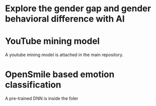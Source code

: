 # Explore the gender gap and gender behavioral difference with AI


# YouTube mining model
A youtube mining model is attached in the main repository.


# OpenSmile based emotion classification
A pre-trained DNN is inside the foler
